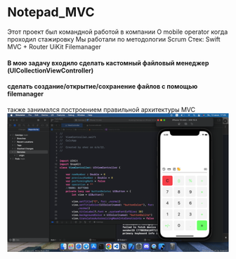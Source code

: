 # Notepad_MVC
Этот проект был командной работой в компании O mobile operator когда проходил стажировку
Мы работали по методологии Scrum 
Стек: 
Swift
MVC + Router
UiKit
Filemanager
#### В мою задачу входило сделать кастомный файловый менеджер (UICollectionViewController)
#### сделать создание/открытие/сохранение файлов с помощью filemanager
также занимался построением правильной архитектуры MVC
![Image alt](https://github.com/sherislam22/CalcApp-and-Currency-Converter/raw/main/image.png)
